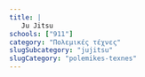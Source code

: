 ```yaml
---
title: |
   Ju Jitsu
schools: ["911"]
category: "Πολεμικές τέχνες"
slugSubcategory: "jujitsu"
slugCategory: "polemikes-texnes"
---
```


